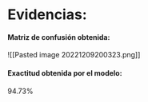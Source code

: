 # Evidencias:

#### Matriz de confusión obtenida:

![[Pasted image 20221209200323.png]]

#### Exactitud obtenida por el modelo:
94.73% 
